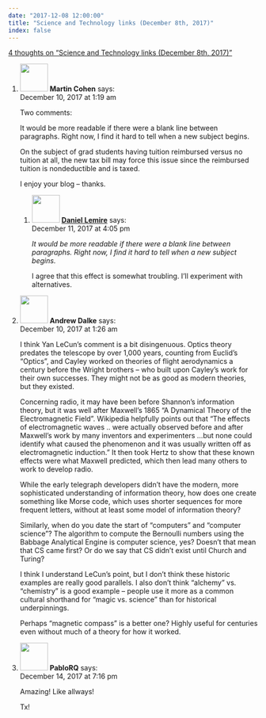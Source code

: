 ```yaml
---
date: "2017-12-08 12:00:00"
title: "Science and Technology links (December 8th, 2017)"
index: false
---
```


[4 thoughts on &ldquo;Science and Technology links (December 8th, 2017)&rdquo;](/lemire/blog/2017/12-08-science-and-technology-links-december-8th-2017)

<ol class="comment-list">
<li id="comment-293103" class="comment even thread-even depth-1 parent">
<div class="comment-author vcard">
<img alt src="https://secure.gravatar.com/avatar/e214f5c143b40458c473bef6ee05823e?s=56&#038;d=mm&#038;r=g" srcset="https://secure.gravatar.com/avatar/e214f5c143b40458c473bef6ee05823e?s=112&#038;d=mm&#038;r=g 2x" class="avatar avatar-56 photo" height="56" width="56" decoding="async" /> <b class="fn">Martin Cohen</b> <span class="says">says:</span> </div>
<div class="comment-metadata"><time datetime="2017-12-10T01:19:47+00:00">December 10, 2017 at 1:19 am</time></a> </div>
<div class="comment-content">
<p>Two comments:</p>
<p>It would be more readable if there were a blank line between paragraphs. Right now, I find it hard to tell when a new subject begins.</p>
<p>On the subject of grad students having tuition reimbursed versus no tuition at all, the new tax bill may force this issue since the reimbursed tuition is nondeductible and is taxed.</p>
<p>I enjoy your blog &#8211; thanks.</p>
</div>
<ol class="children">
<li id="comment-293290" class="comment byuser comment-author-lemire bypostauthor odd alt depth-2">
<div class="comment-author vcard">
<img alt src="https://secure.gravatar.com/avatar/2ca999bef9535950f5b84281a4dab006?s=56&#038;d=mm&#038;r=g" srcset="https://secure.gravatar.com/avatar/2ca999bef9535950f5b84281a4dab006?s=112&#038;d=mm&#038;r=g 2x" class="avatar avatar-56 photo" height="56" width="56" decoding="async" /> <b class="fn"><a href="https://lemire.me/en/" class="url" rel="ugc">Daniel Lemire</a></b> <span class="says">says:</span> </div>
<div class="comment-metadata"><time datetime="2017-12-11T16:05:11+00:00">December 11, 2017 at 4:05 pm</time></a> </div>
<div class="comment-content">
<p><em>It would be more readable if there were a blank line between paragraphs. Right now, I find it hard to tell when a new subject begins.</em></p>
<p>I agree that this effect is somewhat troubling. I&rsquo;ll experiment with alternatives.</p>
</div>
</li>
</ol>
</li>
<li id="comment-293104" class="comment even thread-odd thread-alt depth-1">
<div class="comment-author vcard">
<img alt src="https://secure.gravatar.com/avatar/2d3e32506243224474e7292fab5fddba?s=56&#038;d=mm&#038;r=g" srcset="https://secure.gravatar.com/avatar/2d3e32506243224474e7292fab5fddba?s=112&#038;d=mm&#038;r=g 2x" class="avatar avatar-56 photo" height="56" width="56" loading="lazy" decoding="async" /> <b class="fn">Andrew Dalke</b> <span class="says">says:</span> </div>
<div class="comment-metadata"><time datetime="2017-12-10T01:26:29+00:00">December 10, 2017 at 1:26 am</time></a> </div>
<div class="comment-content">
<p>I think Yan LeCun&rsquo;s comment is a bit disingenuous. Optics theory predates the telescope by over 1,000 years, counting from Euclid&rsquo;s &ldquo;Optics&rdquo;, and Cayley worked on theories of flight aerodynamics a century before the Wright brothers &#8211; who built upon Cayley&rsquo;s work for their own successes. They might not be as good as modern theories, but they existed.</p>
<p>Concerning radio, it may have been before Shannon&rsquo;s information theory, but it was well after Maxwell&rsquo;s 1865 &ldquo;A Dynamical Theory of the Electromagnetic Field&rdquo;. Wikipedia helpfully points out that &ldquo;The effects of electromagnetic waves .. were actually observed before and after Maxwell&rsquo;s work by many inventors and experimenters &#8230;but none could identify what caused the phenomenon and it was usually written off as electromagnetic induction.&rdquo; It then took Hertz to show that these known effects were what Maxwell predicted, which then lead many others to work to develop radio.</p>
<p>While the early telegraph developers didn&rsquo;t have the modern, more sophisticated understanding of information theory, how does one create something like Morse code, which uses shorter sequences for more frequent letters, without at least some model of information theory?</p>
<p>Similarly, when do you date the start of &ldquo;computers&rdquo; and &ldquo;computer science&rdquo;? The algorithm to compute the Bernoulli numbers using the Babbage Analytical Engine is computer science, yes? Doesn&rsquo;t that mean that CS came first? Or do we say that CS didn&rsquo;t exist until Church and Turing?</p>
<p>I think I understand LeCun&rsquo;s point, but I don&rsquo;t think these historic examples are really good parallels. I also don&rsquo;t think &ldquo;alchemy&rdquo; vs. &ldquo;chemistry&rdquo; is a good example &#8211; people use it more as a common cultural shorthand for &ldquo;magic vs. science&rdquo; than for historical underpinnings.</p>
<p>Perhaps &ldquo;magnetic compass&rdquo; is a better one? Highly useful for centuries even without much of a theory for how it worked.</p>
</div>
</li>
<li id="comment-293511" class="comment odd alt thread-even depth-1">
<div class="comment-author vcard">
<img alt src="https://secure.gravatar.com/avatar/168f0acfbc94851c5c8bb3cdb8728627?s=56&#038;d=mm&#038;r=g" srcset="https://secure.gravatar.com/avatar/168f0acfbc94851c5c8bb3cdb8728627?s=112&#038;d=mm&#038;r=g 2x" class="avatar avatar-56 photo" height="56" width="56" loading="lazy" decoding="async" /> <b class="fn">PabloRQ</b> <span class="says">says:</span> </div>
<div class="comment-metadata"><time datetime="2017-12-14T19:16:56+00:00">December 14, 2017 at 7:16 pm</time></a> </div>
<div class="comment-content">
<p>Amazing! Like allways!</p>
<p>Tx!</p>
</div>
</li>
</ol>
